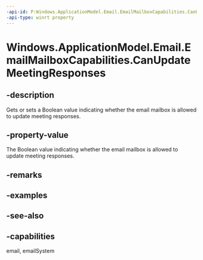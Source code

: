 ```yaml
---
-api-id: P:Windows.ApplicationModel.Email.EmailMailboxCapabilities.CanUpdateMeetingResponses
-api-type: winrt property
---
```


<!-- Property syntax
public bool CanUpdateMeetingResponses { get;  set; }
-->

# Windows.ApplicationModel.Email.EmailMailboxCapabilities.CanUpdateMeetingResponses

## -description
Gets or sets a Boolean value indicating whether the email mailbox is allowed to update meeting responses.

## -property-value
The Boolean value indicating whether the email mailbox is allowed to update meeting responses.

## -remarks

## -examples

## -see-also

## -capabilities
email, emailSystem
